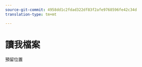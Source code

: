 ```yaml
---
source-git-commit: 4958dd1c2fdad322df83f2afe9768596fe42c34d
translation-type: tm+mt

---
```

# 讀我檔案

預留位置
